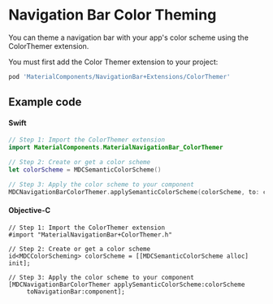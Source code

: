 <!--docs:
title: "Color Theming"
layout: detail
section: components
excerpt: "How to theme Navigation Bar using the Material Design color system."
iconId: toolbar
path: /catalog/flexible-headers/navigation-bars/color-theming/
-->

# Navigation Bar Color Theming

You can theme a navigation bar with your app's color scheme using the ColorThemer extension.

You must first add the Color Themer extension to your project:

```bash
pod 'MaterialComponents/NavigationBar+Extensions/ColorThemer'
```

## Example code

<!--<div class="material-code-render" markdown="1">-->
#### Swift
```swift
// Step 1: Import the ColorThemer extension
import MaterialComponents.MaterialNavigationBar_ColorThemer

// Step 2: Create or get a color scheme
let colorScheme = MDCSemanticColorScheme()

// Step 3: Apply the color scheme to your component
MDCNavigationBarColorThemer.applySemanticColorScheme(colorScheme, to: component)
```

#### Objective-C

```objc
// Step 1: Import the ColorThemer extension
#import "MaterialNavigationBar+ColorThemer.h"

// Step 2: Create or get a color scheme
id<MDCColorScheming> colorScheme = [[MDCSemanticColorScheme alloc] init];

// Step 3: Apply the color scheme to your component
[MDCNavigationBarColorThemer applySemanticColorScheme:colorScheme
     toNavigationBar:component];
```
<!--</div>-->
